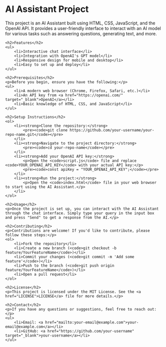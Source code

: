 <h1>AI Assistant Project</h1>
    <p>This project is an AI Assistant built using HTML, CSS, JavaScript, and the OpenAI API. It provides a user-friendly interface to 
      interact with an AI model for various tasks such as answering questions, generating text, and more.</p>

    <h2>Features</h2>
    <ul>
        <li>Interactive chat interface</li>
        <li>Integration with OpenAI's GPT model</li>
        <li>Responsive design for mobile and desktop</li>
        <li>Easy to set up and deploy</li>
    </ul>

    <h2>Prerequisites</h2>
    <p>Before you begin, ensure you have the following:</p>
    <ul>
        <li>A modern web browser (Chrome, Firefox, Safari, etc.)</li>
        <li>An API key from <a href="https://openai.com/" target="_blank">OpenAI</a></li>
        <li>Basic knowledge of HTML, CSS, and JavaScript</li>
    </ul>

    <h2>Setup Instructions</h2>
    <ol>
        <li><strong>Clone the repository:</strong>
            <pre><code>git clone https://github.com/your-username/your-repo-name.git</code></pre>
        </li>
        <li><strong>Navigate to the project directory:</strong>
            <pre><code>cd your-repo-name</code></pre>
        </li>
        <li><strong>Add your OpenAI API key:</strong>
            <p>Open the <code>script.js</code> file and replace <code>YOUR_OPENAI_API_KEY</code> with your actual API key:</p>
            <pre><code>const apiKey = "YOUR_OPENAI_API_KEY";</code></pre>
        </li>
        <li><strong>Run the project:</strong>
            <p>Open the <code>index.html</code> file in your web browser to start using the AI Assistant.</p>
        </li>
    </ol>

    <h2>Usage</h2>
    <p>Once the project is set up, you can interact with the AI Assistant through the chat interface. Simply type your query in the input box and press "Send" to get a response from the AI.</p>

    <h2>Contributing</h2>
    <p>Contributions are welcome! If you'd like to contribute, please follow these steps:</p>
    <ol>
        <li>Fork the repository</li>
        <li>Create a new branch (<code>git checkout -b feature/YourFeatureName</code>)</li>
        <li>Commit your changes (<code>git commit -m 'Add some feature'</code>)</li>
        <li>Push to the branch (<code>git push origin feature/YourFeatureName</code>)</li>
        <li>Open a pull request</li>
    </ol>

    <h2>License</h2>
    <p>This project is licensed under the MIT License. See the <a href="LICENSE">LICENSE</a> file for more details.</p>

    <h2>Contact</h2>
    <p>If you have any questions or suggestions, feel free to reach out:</p>
    <ul>
        <li>Email: <a href="mailto:your-email@example.com">your-email@example.com</a></li>
        <li>GitHub: <a href="https://github.com/your-username" target="_blank">your-username</a></li>
    </ul>
